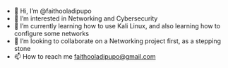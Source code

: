 - 👋 Hi, I’m @faithooladipupo
- 👀 I’m interested in Networking and Cybersecurity 
- 🌱 I’m currently learning how to use Kali Linux, and also learning how to configure some networks
- 💞️ I’m looking to collaborate on a Networking project first, as a stepping stone
- 📫 How to reach me faithooladipupo@gmail.com 

<!---
faithooladipupo/faithooladipupo is a ✨ special ✨ repository because its `README.md` (this file) appears on your GitHub profile.
You can click the Preview link to take a look at your changes.
--->
